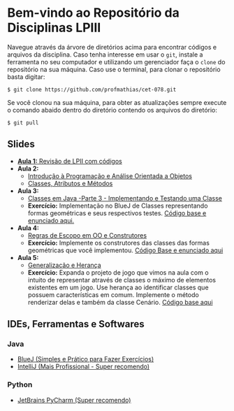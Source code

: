 # Bem-vindo ao Repositório da Disciplinas LPIII

Navegue através da árvore de diretórios acima para encontrar códigos e arquivos da disciplina.
Caso tenha interesse em usar o `git`, instale a ferramenta no seu computador e utilizando um
gerenciador faça o `clone` do repositório na sua máquina. Caso use o terminal, para clonar o
repositório basta digitar:

```
$ git clone https://github.com/profmathias/cet-078.git
```

Se você clonou na sua máquina, para obter as atualizações sempre execute o comando abaido dentro do diretório contendo
os arquivos do diretório:

```
$ git pull
```

## Slides

- [**Aula 1:** Revisão de LPII com códigos](https://github.com/profmathias/cet-078/tree/master/aula1-exemplos)
- **Aula 2:**
    - [Introdução à Programação e Análise Orientada a Objetos](https://www.icloud.com/iclouddrive/0XOC0zx153RF7Tj9tN5dPQKDg)
    - [Classes, Atributos e Métodos](https://www.icloud.com/iclouddrive/0MPZU1w60AGnxzn6zcQIsDd1A)
- **Aula 3:**
    - [Classes em Java -Parte 3 - Implementando e Testando uma Classe](https://www.icloud.com/iclouddrive/0AEI5bZKNqpFkp3dMEutl7UPg#Parte_3_-_Implementando_e_Testando_uma_Classe)
    - **Exercício:** Implementação no BlueJ de Classes representando formas geométricas e seus respectivos testes. [Código base e enunciado aqui.](https://github.com/profmathias/cet-078/tree/master/Aula3-Primeira-Classe-OO)
- **Aula 4:**
    - [Regras de Escopo em OO e Construtores](https://www.icloud.com/iclouddrive/0_5Y7Li5pGrExBAqHRFKbL0RQ#Parte_4_-_Regras_de_Escopo_em_OO_e_Construtores)
    - **Exercício:** Implemente os construtores das classes das formas geométricas que você implementou. [Código Base e enunciado aqui](https://github.com/profmathias/cet-078/tree/master/Aula4-Construtores)
- **Aula 5:**
    - [Generalização e Herança](https://www.icloud.com/iclouddrive/0u-Tuyx-lOlwhy-tPhbQHaAnA)
    - **Exercício:** Expanda o projeto de jogo que vimos na aula com o intuito de representar através de classes o máximo
    de elementos existentes em um jogo. Use herança ao identificar classes que possuem características em comum. Implemente o método renderizar delas e também da classe Cenário. [Código base aqui](https://github.com/profmathias/cet-078/tree/master/Aula5-Heranca)

## IDEs, Ferramentas e Softwares

### Java
- [BlueJ (Simples e Prático para Fazer Exercícios)](https://www.bluej.org)
- [IntelliJ (Mais Profissional - Super recomendo)](https://www.jetbrains.com/products.html#type=ide)

### Python

- [JetBrains PyCharm (Super recomendo)](https://www.jetbrains.com/products.html#type=ide)
